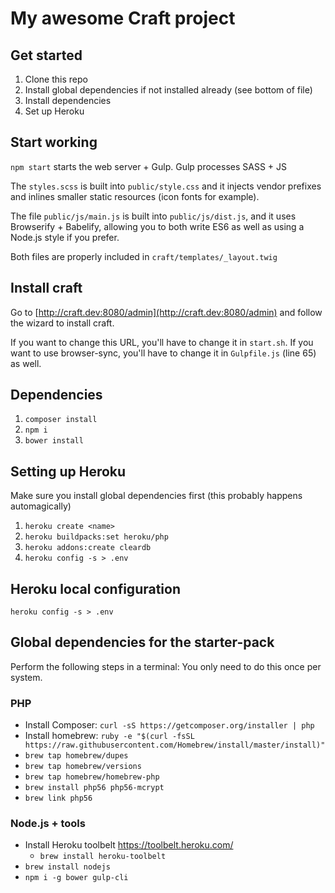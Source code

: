 # My awesome Craft project

## Get started

1. Clone this repo
2. Install global dependencies if not installed already (see bottom of file)
3. Install dependencies
4. Set up Heroku

## Start working

`npm start` starts the web server + Gulp. Gulp processes SASS + JS

The `styles.scss` is built into `public/style.css` and it injects vendor prefixes and inlines smaller static resources (icon fonts for example).

The file `public/js/main.js` is built into `public/js/dist.js`, and it uses Browserify + Babelify, allowing you to both write ES6 as well as using a Node.js style if you prefer.

Both files are properly included in `craft/templates/_layout.twig`

## Install craft
Go to [http://craft.dev:8080/admin](http://craft.dev:8080/admin) and follow the wizard to install craft.

If you want to change this URL, you'll have to change it in `start.sh`. If you want to use browser-sync, you'll have to change it in `Gulpfile.js` (line 65) as well.

## Dependencies

1. `composer install`
2. `npm i`
3. `bower install`

## Setting up Heroku

Make sure you install global dependencies first (this probably happens automagically)

1. `heroku create <name>`
2. `heroku buildpacks:set heroku/php`
3. `heroku addons:create cleardb`
4. `heroku config -s > .env`

## Heroku local configuration

`heroku config -s > .env`

## Global dependencies for the starter-pack

Perform the following steps in a terminal:
You only need to do this once per system.

### PHP
* Install Composer: `curl -sS https://getcomposer.org/installer | php`
* Install homebrew: `ruby -e "$(curl -fsSL https://raw.githubusercontent.com/Homebrew/install/master/install)"`
* `brew tap homebrew/dupes`
* `brew tap homebrew/versions`
* `brew tap homebrew/homebrew-php`
* `brew install php56 php56-mcrypt`
* `brew link php56`

### Node.js + tools

* Install Heroku toolbelt <https://toolbelt.heroku.com/>
  * `brew install heroku-toolbelt`
* `brew install nodejs`
* `npm i -g bower gulp-cli`
